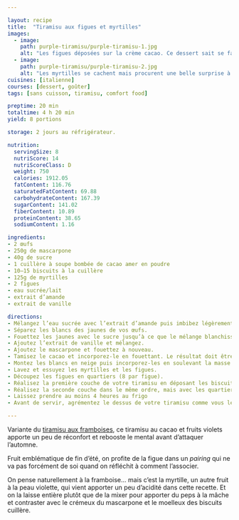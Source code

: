 ```yaml
---

layout: recipe
title:  "Tiramisu aux figues et myrtilles"
images:
  - image:
    path: purple-tiramisu/purple-tiramisu-1.jpg
    alt: "Les figues déposées sur la crème cacao. Ce dessert sait se faire mystérieux."
  - image:
    path: purple-tiramisu/purple-tiramisu-2.jpg
    alt: "Les myrtilles se cachent mais procurent une belle surprise à la dégustation, avec leur côté bille de pep’s."
cuisines: [italienne]
courses: [dessert, goûter]
tags: [sans cuisson, tiramisu, comfort food]

preptime: 20 min
totaltime: 4 h 20 min
yield: 8 portions

storage: 2 jours au réfrigérateur.

nutrition:
  servingSize: 8
  nutriScore: 14
  nutriScoreClass: D
  weight: 750
  calories: 1912.05
  fatContent: 116.76
  saturatedFatContent: 69.88
  carbohydrateContent: 167.39
  sugarContent: 141.02
  fiberContent: 10.89
  proteinContent: 38.65
  sodiumContent: 1.16

ingredients:
- 2 œufs
- 250g de mascarpone
- 40g de sucre
- 1 cuillère à soupe bombée de cacao amer en poudre
- 10–15 biscuits à la cuillère
- 125g de myrtilles
- 2 figues
- eau sucrée/lait
- extrait d’amande
- extrait de vanille

directions:
- Mélangez l’eau sucrée avec l’extrait d’amande puis imbibez légèrement vos biscuits à la cuillère.
- Séparez les blancs des jaunes de vos œufs. 
- Fouettez les jaunes avec le sucre jusqu’à ce que le mélange blanchisse. On ne recherche pas le volume ici, on l’amènera plus tard avec les blancs en neige. 
- Ajoutez l’extrait de vanille et mélangez.
- Ajoutez le mascarpone et fouettez à nouveau.
- Tamisez le cacao et incorporez-le en fouettant. Le résultat doit être bien lisse et homogène.
- Montez les blancs en neige puis incorporez-les en soulevant la masse à la maryse jusqu’à obtenir une crème homogène.
- Lavez et essuyez les myrtilles et les figues.
- Découpez les figues en quartiers (8 par figue).
- Réalisez la première couche de votre tiramisu en déposant les biscuits, puis la crème mascarpone et cacao, et les myrtilles entières.
- Réalisez la seconde couche dans le même ordre, mais avec les quartiers de figues pour finir.
- Laissez prendre au moins 4 heures au frigo
- Avant de servir, agrémentez le dessus de votre tiramisu comme vous le sentez. Il n’y a pas besoin de plus, mais c’est l’occasion d’amener des nuances de goût et contrastes à la mâche donc laissez parler votre imagination.

---
```


Variante du [tiramisu aux framboises](tiramisu-framboises.html), ce tiramisu au cacao et fruits violets apporte un peu de réconfort et rebooste le mental avant d’attaquer l’automne.

Fruit emblématique de fin d’été, on profite de la figue dans un <i lang="en">pairing</i> qui ne va pas forcément de soi quand on réfléchit à comment l’associer. 

On pense naturellement à la framboise… mais c’est la myrtille, un autre fruit à la peau violette, qui vient apporter un peu d’acidité dans cette recette. Et on la laisse entière plutôt que de la mixer pour apporter du peps à la mâche et contraster avec le crémeux du mascarpone et le moelleux des biscuits cuillère.